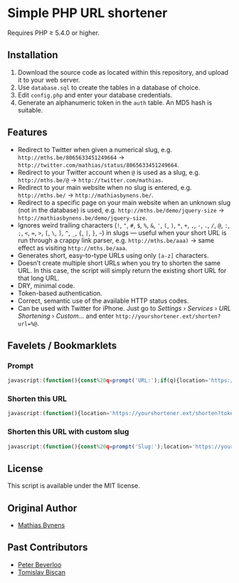 # Simple PHP URL shortener

Requires PHP ≥ 5.4.0 or higher.

## Installation

1. Download the source code as located within this repository, and upload it to your web server.
2. Use `database.sql` to create the tables in a database of choice.
3. Edit `config.php` and enter your database credentials.
4. Generate an alphanumeric token in the `auth` table. An MD5 hash is suitable.

## Features

* Redirect to Twitter when given a numerical slug, e.g. `http://mths.be/8065633451249664` → `http://twitter.com/mathias/status/8065633451249664`.
* Redirect to your Twitter account when `@` is used as a slug, e.g. `http://mths.be/@` → `http://twitter.com/mathias`.
* Redirect to your main website when no slug is entered, e.g. `http://mths.be/` → `http://mathiasbynens.be/`.
* Redirect to a specific page on your main website when an unknown slug (not in the database) is used, e.g. `http://mths.be/demo/jquery-size` → `http://mathiasbynens.be/demo/jquery-size`.
* Ignores weird trailing characters (`!`, `"`, `#`, `$`, `%`, `&`, `'`, `(`, `)`, `*`, `+`, `,`, `-`, `.`, `/`, `@`, `:`, `;`, `<`, `=`, `>`, `[`, `\`, `]`, `^`, `_`, `{`, `|`, `}`, `~`) in slugs — useful when your short URL is run through a crappy link parser, e.g. `http://mths.be/aaa)` → same effect as visiting `http://mths.be/aaa`.
* Generates short, easy-to-type URLs using only `[a-z]` characters.
* Doesn’t create multiple short URLs when you try to shorten the same URL. In this case, the script will simply return the existing short URL for that long URL.
* DRY, minimal code.
* Token-based authentication.
* Correct, semantic use of the available HTTP status codes.
* Can be used with Twitter for iPhone. Just go to _Settings_ › _Services_ › _URL Shortening_ › _Custom…_ and enter `http://yourshortener.ext/shorten?url=%@`.

## Favelets / Bookmarklets

### Prompt

``` js
javascript:(function(){const%20q=prompt('URL:');if(q){location='https://yourshortener.ext/shorten?token=<token>&url='+encodeURIComponent(q)}}());
```

### Shorten this URL

``` js
javascript:(function(){location='https://yourshortener.ext/shorten?token=<token>&url='+encodeURIComponent(location.href)}());
```

### Shorten this URL with custom slug

``` js
javascript:(function(){const%20q=prompt('Slug:');location='https://yourshortener.ext/shorten?token=<token>&url='+encodeURIComponent(location.href) + (q ? '&slug=' + q : '')}());
````

## License

This script is available under the MIT license.

## Original Author

* [Mathias Bynens](http://mathiasbynens.be/)

## Past Contributors

* [Peter Beverloo](http://peter.sh/)
* [Tomislav Biscan](https://github.com/B-Scan)

